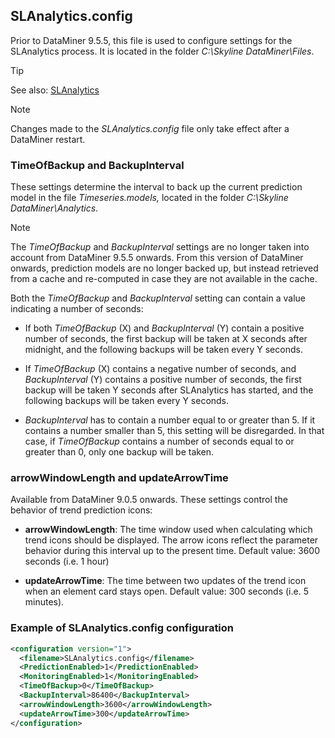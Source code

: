 ## SLAnalytics.config

Prior to DataMiner 9.5.5, this file is used to configure settings for the SLAnalytics process. It is located in the folder *C:\\Skyline DataMiner\\Files*.

> [!TIP]
> See also:
> [SLAnalytics](../../part_3/DataminerSystems/DataMiner_processes.md#slanalytics)

> [!NOTE]
> Changes made to the *SLAnalytics.config* file only take effect after a DataMiner restart.

### TimeOfBackup and BackupInterval

These settings determine the interval to back up the current prediction model in the file *Timeseries.models,* located in the folder *C:\\Skyline DataMiner\\Analytics*.

> [!NOTE]
> The *TimeOfBackup* and *BackupInterval* settings are no longer taken into account from DataMiner 9.5.5 onwards. From this version of DataMiner onwards, prediction models are no longer backed up, but instead retrieved from a cache and re-computed in case they are not available in the cache.

Both the *TimeOfBackup* and *BackupInterval* setting can contain a value indicating a number of seconds:

- If both *TimeOfBackup* (X) and *BackupInterval* (Y) contain a positive number of seconds, the first backup will be taken at X seconds after midnight, and the following backups will be taken every Y seconds.

- If *TimeOfBackup* (X) contains a negative number of seconds, and *BackupInterval* (Y) contains a positive number of seconds, the first backup will be taken Y seconds after SLAnalytics has started, and the following backups will be taken every Y seconds.

- *BackupInterval* has to contain a number equal to or greater than 5. If it contains a number smaller than 5, this setting will be disregarded. In that case, if *TimeOfBackup* contains a number of seconds equal to or greater than 0, only one backup will be taken.

### arrowWindowLength and updateArrowTime

Available from DataMiner 9.0.5 onwards. These settings control the behavior of trend prediction icons:

- **arrowWindowLength**: The time window used when calculating which trend icons should be displayed. The arrow icons reflect the parameter behavior during this interval up to the present time. Default value: 3600 seconds (i.e. 1 hour)

- **updateArrowTime**: The time between two updates of the trend icon when an element card stays open. Default value: 300 seconds (i.e. 5 minutes).

### Example of SLAnalytics.config configuration

```xml
<configuration version="1">
  <filename>SLAnalytics.config</filename>
  <PredictionEnabled>1</PredictionEnabled>
  <MonitoringEnabled>1</MonitoringEnabled>
  <TimeOfBackup>0</TimeOfBackup>
  <BackupInterval>86400</BackupInterval>
  <arrowWindowLength>3600</arrowWindowLength>
  <updateArrowTime>300</updateArrowTime>
</configuration>
```



